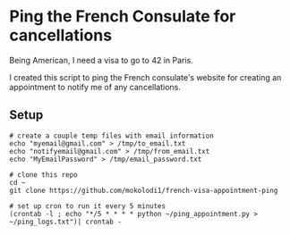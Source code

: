 # Ping the French Consulate for cancellations

Being American, I need a visa to go to 42 in Paris.

I created this script to ping the French consulate's website for creating an appointment to notify me of any cancellations.

## Setup

```
# create a couple temp files with email information
echo "myemail@gmail.com" > /tmp/to_email.txt
echo "notifyemail@gmail.com" > /tmp/from_email.txt
echo "MyEmailPassword" > /tmp/email_password.txt

# clone this repo
cd ~
git clone https://github.com/mokolodi1/french-visa-appointment-ping

# set up cron to run it every 5 minutes
(crontab -l ; echo "*/5 * * * * python ~/ping_appointment.py > ~/ping_logs.txt")| crontab -
```
